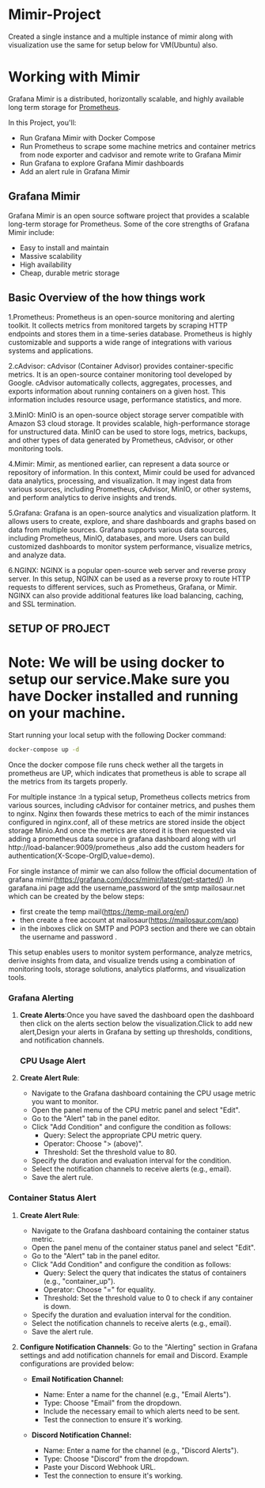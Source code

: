 # Mimir-Project
Created a single instance and a multiple instance of mimir along with visualization use the same for setup below for VM(Ubuntu) also.
# Working with Mimir

Grafana Mimir is a distributed, horizontally scalable, and highly available long term storage for [Prometheus](https://prometheus.io).

In this Project, you'll:

- Run Grafana Mimir with Docker Compose
- Run Prometheus to scrape some machine metrics and container metrics from node exporter and cadvisor and remote write to Grafana Mimir
- Run Grafana to explore Grafana Mimir dashboards
- Add an alert rule in Grafana Mimir

## Grafana Mimir
Grafana Mimir is an open source software project that provides a scalable long-term storage for Prometheus. Some of the core strengths of Grafana Mimir include:
- Easy to install and maintain
- Massive scalability
- High availability
- Cheap, durable metric storage

## Basic Overview of the how things work
1.Prometheus: Prometheus is an open-source monitoring and alerting toolkit. It collects metrics from monitored targets by scraping HTTP endpoints and stores them in a time-series database. Prometheus is highly customizable and supports a wide range of integrations with various systems and applications.

2.cAdvisor: cAdvisor (Container Advisor) provides container-specific metrics. It is an open-source container monitoring tool developed by Google. cAdvisor automatically collects, aggregates, processes, and exports information about running containers on a given host. This information includes resource usage, performance statistics, and more.

3.MinIO: MinIO is an open-source object storage server compatible with Amazon S3 cloud storage. It provides scalable, high-performance storage for unstructured data. MinIO can be used to store logs, metrics, backups, and other types of data generated by Prometheus, cAdvisor, or other monitoring tools.

4.Mimir: Mimir, as mentioned earlier, can represent a data source or repository of information. In this context, Mimir could be used for advanced data analytics, processing, and visualization. It may ingest data from various sources, including Prometheus, cAdvisor, MinIO, or other systems, and perform analytics to derive insights and trends.

5.Grafana: Grafana is an open-source analytics and visualization platform. It allows users to create, explore, and share dashboards and graphs based on data from multiple sources. Grafana supports various data sources, including Prometheus, MinIO, databases, and more. Users can build customized dashboards to monitor system performance, visualize metrics, and analyze data.

6.NGINX: NGINX is a popular open-source web server and reverse proxy server. In this setup, NGINX can be used as a reverse proxy to route HTTP requests to different services, such as Prometheus, Grafana, or Mimir. NGINX can also provide additional features like load balancing, caching, and SSL termination.


## SETUP OF PROJECT

# Note: We will be using docker to setup our service.Make sure you have Docker installed and running on your machine.

Start running your local setup with the following Docker command:

```bash
docker-compose up -d
```
Once the docker compose file runs check wether all the targets in prometheus are UP, which indicates that prometheus is able to scrape all the metrics from its targets properly.

For multiple instance :In a typical setup, Prometheus collects metrics from various sources, including cAdvisor for container metrics, and pushes them to nginx. Nginx then fowards these metrics to each of the mimir instances configured in nginx.conf, all of these metrics are stored inside the object storage Minio.And once the metrics are stored it is then requested via adding a prometheus data source in grafana dashboard along with url http://load-balancer:9009/prometheus ,also add the custom headers for authentication(X-Scope-OrgID,value=demo).

For single instance of mimir we can also follow the official documentation of grafana mimir(https://grafana.com/docs/mimir/latest/get-started/) .In garafana.ini page add the username,password of the smtp mailosaur.net which can be created by the below steps:
- first create the temp mail(https://temp-mail.org/en/)
- then create a free account at mailosaur(https://mailosaur.com/app)
- in the inboxes click on SMTP and POP3 section and there we can obtain the username and password .

This setup enables users to monitor system performance, analyze metrics, derive insights from data, and visualize trends using a combination of monitoring tools, storage solutions, analytics platforms, and visualization tools.

### Grafana Alerting

1. **Create Alerts**:Once you have saved the dashboard open the dashboard then click on the alerts section below the visualization.Click to add new alert,Design your alerts in Grafana by setting up thresholds, conditions, and notification channels.
   
   ### CPU Usage Alert

1. **Create Alert Rule**:
   - Navigate to the Grafana dashboard containing the CPU usage metric you want to monitor.
   - Open the panel menu of the CPU metric panel and select "Edit".
   - Go to the "Alert" tab in the panel editor.
   - Click "Add Condition" and configure the condition as follows:
     - Query: Select the appropriate CPU metric query.
     - Operator: Choose "> (above)".
     - Threshold: Set the threshold value to 80.
   - Specify the duration and evaluation interval for the condition.
   - Select the notification channels to receive alerts (e.g., email).
   - Save the alert rule.

### Container Status Alert

1. **Create Alert Rule**:
   - Navigate to the Grafana dashboard containing the container status metric.
   - Open the panel menu of the container status panel and select "Edit".
   - Go to the "Alert" tab in the panel editor.
   - Click "Add Condition" and configure the condition as follows:
     - Query: Select the query that indicates the status of containers (e.g., "container_up").
     - Operator: Choose "=" for equality.
     - Threshold: Set the threshold value to 0 to check if any container is down.
   - Specify the duration and evaluation interval for the condition.
   - Select the notification channels to receive alerts (e.g., email).
   - Save the alert rule.

2. **Configure Notification Channels**: Go to the "Alerting" section in Grafana settings and add notification channels for email and Discord. Example configurations are provided below:

    - **Email Notification Channel:**
        - Name: Enter a name for the channel (e.g., "Email Alerts").
        - Type: Choose "Email" from the dropdown.
        - Include the necessary email to which alerts need to be sent.
        - Test the connection to ensure it's working.

    - **Discord Notification Channel:**
        - Name: Enter a name for the channel (e.g., "Discord Alerts").
        - Type: Choose "Discord" from the dropdown.
        - Paste your Discord Webhook URL.
        - Test the connection to ensure it's working.






